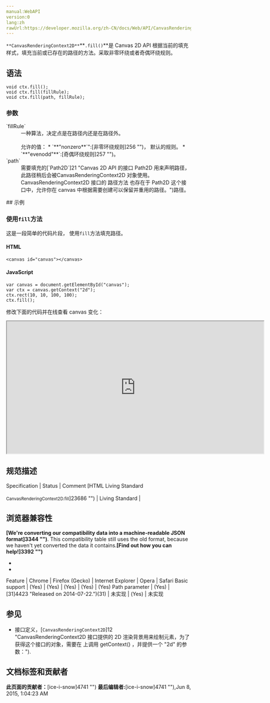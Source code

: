 ```yaml
---
manual:WebAPI
version:0
lang:zh
rawUrl:https://developer.mozilla.org/zh-CN/docs/Web/API/CanvasRenderingContext2D/fill
---
```






`**CanvasRenderingContext2D**`**`.fill()`**是 Canvas 2D API 根据当前的填充样式，填充当前或已存在的路径的方法。采取非零环绕或者奇偶环绕规则。


## 语法<a name="语法"></a>

```
void ctx.fill();
void ctx.fill(fillRule);
void ctx.fill(path, fillRule);

```

### 参数<a name="参数"></a>
<dl><dt id=''>`fillRule`</dt><dd>一种算法，决定点是在路径内还是在路径外。<br></br>允许的值：
* `**&quot;nonzero**`&quot;:[非零环绕规则]256 "")， 默认的规则。
* `**&quot;evenodd&quot;**`:[奇偶环绕规则]257 "")。
</dd><dt id=''>`path`</dt><dd>需要填充的[`Path2D`]21 "Canvas 2D API 的接口 Path2D 用来声明路径，此路径稍后会被CanvasRenderingContext2D 对象使用。CanvasRenderingContext2D 接口的 路径方法 也存在于 Path2D 这个接口中，允许你在 canvas 中根据需要创建可以保留并重用的路径。")路径。</dd></dl>
## 示例<a name="示例"></a>

### 使用`fill`方法<a name="使用_fill_方法"></a>


这是一段简单的代码片段， 使用`fill`方法填充路径。


#### HTML<a name="HTML"></a>

```
<canvas id="canvas"></canvas>
```

#### JavaScript<a name="JavaScript"></a>

```
var canvas = document.getElementById("canvas");
var ctx = canvas.getContext("2d");
ctx.rect(10, 10, 100, 100);
ctx.fill(); 

```


修改下面的代码并在线查看 canvas 变化：



<iframe src='https://mdn.mozillademos.org/zh-CN/docs/Web/API/CanvasRenderingContext2D/fill$samples/Playable_code?revision=813567' width='700' height='360'></iframe>



## 规范描述<a name="规范描述"></a>
Specification | Status | Comment 
[HTML Living Standard<br></br><small>CanvasRenderingContext2D.fill</small>]23686 "") | Living Standard |  


## 浏览器兼容性<a name="浏览器兼容性"></a>


**[We&#39;re converting our compatibility data into a machine-readable JSON format]3344 "")**. This compatibility table still uses the old format, because we haven&#39;t yet converted the data it contains.**[Find out how you can help!]3392 "")**


* 
* 
Feature | Chrome | Firefox (Gecko) | Internet Explorer | Opera | Safari 
Basic support | (Yes) | (Yes) | (Yes) | (Yes) | (Yes) 
Path parameter | (Yes) | [31]4423 "Released on 2014-07-22.")(31) | 未实现 | (Yes) | 未实现 




## 参见<a name="参见"></a>

* 接口定义，[`CanvasRenderingContext2D`]12 "CanvasRenderingContext2D 接口提供的 2D 渲染背景用来绘制<canvas>元素，为了获得这个接口的对象，需要在 <canvas> 上调用 getContext() ，并提供一个 "2d" 的参数：").



## 文档标签和贡献者
**此页面的贡献者：**[ice-i-snow]4741 "")
**最后编辑者:**[ice-i-snow]4741 ""),<time>Jun 8, 2015, 1:04:23 AM</time>


